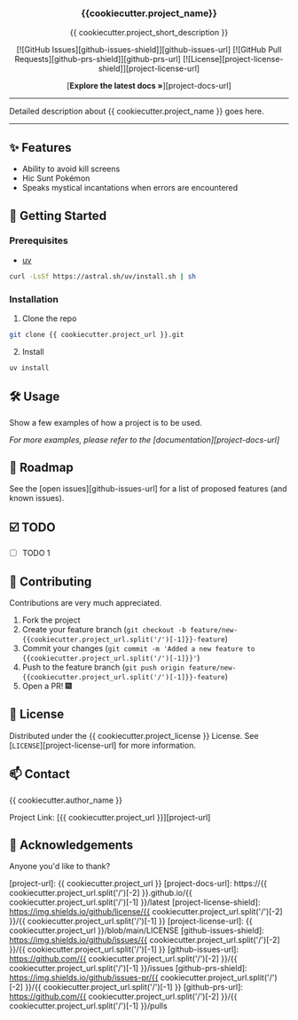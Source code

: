<h3 align="center">{{cookiecutter.project_name}}</h3>

<div align="center">
  <p>{{ cookiecutter.project_short_description }}</p>
</div>

<div align="center">

  [![GitHub Issues][github-issues-shield]][github-issues-url]
  [![GitHub Pull Requests][github-prs-shield]][github-prs-url]
  [![License][project-license-shield]][project-license-url]

</div>

<div align="center">

[**Explore the latest docs »**][project-docs-url]

</div>

---

Detailed description about {{ cookiecutter.project_name }} goes here.

---

<!-- FEATURES -->
## ✨ Features

* Ability to avoid kill screens
* Hic Sunt Pokémon
* Speaks mystical incantations when errors are encountered

<!-- GETTING STARTED -->
## 🚀 Getting Started

### Prerequisites

* [uv](https://docs.astral.sh/uv/getting-started/installation/)
```sh
curl -LsSf https://astral.sh/uv/install.sh | sh
```

### Installation

1. Clone the repo
```sh
git clone {{ cookiecutter.project_url }}.git
```
2. Install
```sh
uv install
```

<!-- USAGE EXAMPLES -->
## 🛠️ Usage

Show a few examples of how a project is to be used.

_For more examples, please refer to the [documentation][project-docs-url]_

<!-- ROADMAP -->
## 🚧 Roadmap

See the [open issues][github-issues-url] for a list of proposed features (and known issues).

<!-- TODO -->
## ☑️ TODO
- [ ] TODO 1

<!-- CONTRIBUTING -->
## 🤝 Contributing

Contributions are very much appreciated.

1. Fork the project
2. Create your feature branch (`git checkout -b feature/new-{{cookiecutter.project_url.split('/')[-1]}}-feature`)
3. Commit your changes (`git commit -m 'Added a new feature to {{cookiecutter.project_url.split('/')[-1]}}'`)
4. Push to the feature branch (`git push origin feature/new-{{cookiecutter.project_url.split('/')[-1]}}-feature`)
5. Open a PR! 🎆

<!-- LICENSE -->
## 📝 License

Distributed under the {{ cookiecutter.project_license }} License. See [`LICENSE`][project-license-url] for more information.

<!-- CONTACT -->
## 📫 Contact

{{ cookiecutter.author_name }}

Project Link: [{{ cookiecutter.project_url }}][project-url]

<!-- ACKNOWLEDGEMENTS -->
## 🙏 Acknowledgements

Anyone you'd like to thank?

<!-- MARKDOWN REFERENCE LINKS -->
[project-url]: {{ cookiecutter.project_url }}
[project-docs-url]: https://{{ cookiecutter.project_url.split('/')[-2] }}.github.io/{{ cookiecutter.project_url.split('/')[-1] }}/latest
[project-license-shield]: https://img.shields.io/github/license/{{ cookiecutter.project_url.split('/')[-2] }}/{{ cookiecutter.project_url.split('/')[-1] }}
[project-license-url]: {{ cookiecutter.project_url }}/blob/main/LICENSE
[github-issues-shield]: https://img.shields.io/github/issues/{{ cookiecutter.project_url.split('/')[-2] }}/{{ cookiecutter.project_url.split('/')[-1] }}
[github-issues-url]: https://github.com/{{ cookiecutter.project_url.split('/')[-2] }}/{{ cookiecutter.project_url.split('/')[-1] }}/issues
[github-prs-shield]: https://img.shields.io/github/issues-pr/{{ cookiecutter.project_url.split('/')[-2] }}/{{ cookiecutter.project_url.split('/')[-1] }}
[github-prs-url]: https://github.com/{{ cookiecutter.project_url.split('/')[-2] }}/{{ cookiecutter.project_url.split('/')[-1] }}/pulls
